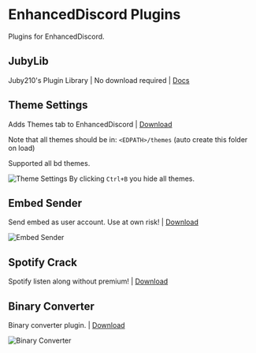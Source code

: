 # EnhancedDiscord Plugins
Plugins for EnhancedDiscord.

## JubyLib
Juby210's Plugin Library | No download required | [Docs](https://github.com/juby210-PL/EnhancedDiscord-plugins/blob/master/JubyLib.md)

## Theme Settings
Adds Themes tab to EnhancedDiscord | [Download](https://raw.githubusercontent.com/juby210-PL/EnhancedDiscord-plugins/master/theme_settings.js)

Note that all themes should be in: `<EDPATH>/themes` (auto create this folder on load)

Supported all bd themes.

![Theme Settings](https://i.imgur.com/ApxQkhj.gif)
By clicking `Ctrl+B` you hide all themes.

## Embed Sender
Send embed as user account. Use at own risk! | [Download](https://raw.githubusercontent.com/juby210-PL/EnhancedDiscord-plugins/master/embed_sender.js)

![Embed Sender](https://i.imgur.com/ZZwhF86.png)

## Spotify Crack
Spotify listen along without premium! | [Download](https://raw.githubusercontent.com/juby210-PL/EnhancedDiscord-plugins/master/spotify_crack.js)

## Binary Converter
Binary converter plugin. | [Download](https://raw.githubusercontent.com/juby210-PL/EnhancedDiscord-plugins/master/binary_converter.js)

![Binary Converter](https://i.imgur.com/rajxOSi.png)